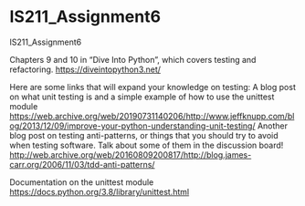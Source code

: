 # IS211_Assignment6
IS211_Assignment6

Chapters 9 and 10 in “Dive Into Python”, which covers testing and refactoring.
https://diveintopython3.net/

Here are some links that will expand your knowledge on testing:
A blog post on what unit testing is and a simple example of how to use the unittest module
https://web.archive.org/web/20190731140206/http://www.jeffknupp.com/blog/2013/12/09/improve-your-python-understanding-unit-testing/
Another blog post on testing anti-patterns, or things that you should try to avoid when testing software. Talk about some of them in the discussion board!
http://web.archive.org/web/20160809200817/http://blog.james-carr.org/2006/11/03/tdd-anti-patterns/

Documentation on the unittest module
https://docs.python.org/3.8/library/unittest.html
